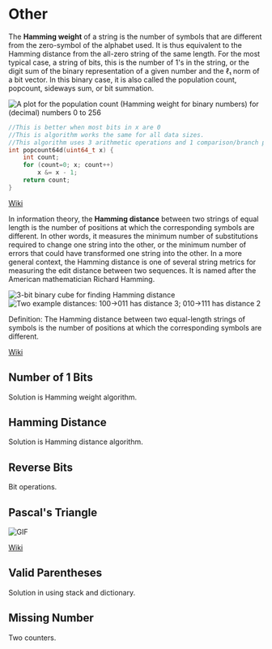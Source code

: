 # Other

The **Hamming weight** of a string is the number of symbols that are different from the zero-symbol of the alphabet used. It is thus equivalent to the Hamming distance from the all-zero string of the same length. For the most typical case, a string of bits, this is the number of 1's in the string, or the digit sum of the binary representation of a given number and the ℓ₁ norm of a bit vector. In this binary case, it is also called the population count, popcount, sideways sum, or bit summation.

![A plot for the population count (Hamming weight for binary numbers) for (decimal) numbers 0 to 256](https://en.wikipedia.org/api/rest_v1/page/graph/png/Hamming_weight/0/0a895ebc9101580d5f8521a14376e799468ed13e.png)

```C
//This is better when most bits in x are 0
//This is algorithm works the same for all data sizes.
//This algorithm uses 3 arithmetic operations and 1 comparison/branch per "1" bit in x.
int popcount64d(uint64_t x) {
    int count;
    for (count=0; x; count++)
        x &= x - 1;
    return count;
}
```

[Wiki](https://en.wikipedia.org/wiki/Hamming_weight)

In information theory, the **Hamming distance** between two strings of equal length is the number of positions at which the corresponding symbols are different. In other words, it measures the minimum number of substitutions required to change one string into the other, or the minimum number of errors that could have transformed one string into the other. In a more general context, the Hamming distance is one of several string metrics for measuring the edit distance between two sequences. It is named after the American mathematician Richard Hamming.

![3-bit binary cube for finding Hamming distance](https://upload.wikimedia.org/wikipedia/commons/b/b4/Hamming_distance_3_bit_binary.svg)
![Two example distances: 100→011 has distance 3; 010→111 has distance 2](https://upload.wikimedia.org/wikipedia/commons/6/6e/Hamming_distance_3_bit_binary_example.svg)

Definition: The Hamming distance between two equal-length strings of symbols is the number of positions at which the corresponding symbols are different.

[Wiki](https://en.wikipedia.org/wiki/Hamming_distance)

## Number of 1 Bits

Solution is Hamming weight algorithm.

## Hamming Distance

Solution is Hamming distance algorithm.

## Reverse Bits

Bit operations.

## Pascal's Triangle

![GIF](https://upload.wikimedia.org/wikipedia/commons/0/0d/PascalTriangleAnimated2.gif)

[Wiki](https://en.wikipedia.org/wiki/Pascal%27s_triangle)

## Valid Parentheses

Solution in using stack and dictionary.

## Missing Number

Two counters.
